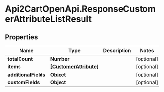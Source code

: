 # Api2CartOpenApi.ResponseCustomerAttributeListResult

## Properties

Name | Type | Description | Notes
------------ | ------------- | ------------- | -------------
**totalCount** | **Number** |  | [optional] 
**items** | [**[CustomerAttribute]**](CustomerAttribute.md) |  | [optional] 
**additionalFields** | **Object** |  | [optional] 
**customFields** | **Object** |  | [optional] 


